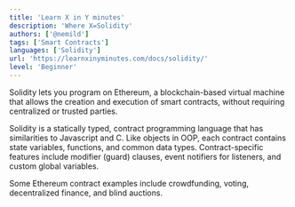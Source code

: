 ```yaml
---
title: 'Learn X in Y minutes'
description: 'Where X=Solidity'
authors: ['@nemild']
tags: ['Smart Contracts']
languages: ['Solidity']
url: 'https://learnxinyminutes.com/docs/solidity/'
level: 'Beginner'
---
```


Solidity lets you program on Ethereum, a blockchain-based virtual machine that allows the creation and execution of smart contracts, without requiring centralized or trusted parties.

Solidity is a statically typed, contract programming language that has similarities to Javascript and C. Like objects in OOP, each contract contains state variables, functions, and common data types. Contract-specific features include modifier (guard) clauses, event notifiers for listeners, and custom global variables.

Some Ethereum contract examples include crowdfunding, voting, decentralized finance, and blind auctions.